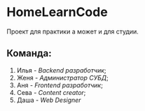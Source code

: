 # HomeLearnCode
Проект для практики а может и для студии.
## Команда:
1. Илья - _Backend разработчик_;
2. Женя - _Администратор СУБД_;
3. Аня - _Frontend разработчик_;
4. Сева - _Content creator_;
5. Даша - _Web Designer_
